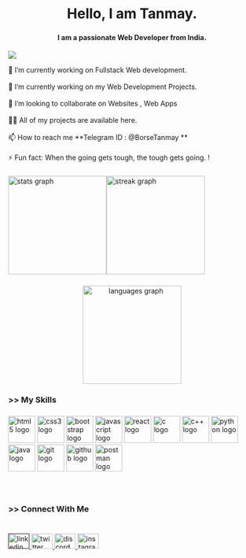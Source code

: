 <h1 align="center">Hello, I am Tanmay.</h1>

###

<h4 align="center">I am a passionate Web Developer from India.</h4>

<p align='left'><img src="https://komarev.com/ghpvc/?username=MeTanmay"></p>


<p align="left">🔭 I’m currently working on Fullstack Web development.<br><br>🌱 I’m currently working on my Web Development Projects.<br><br>👯 I’m looking to collaborate on Websites , Web Apps<br><br>👨‍💻 All of my projects are available here.<br><br>📫 How to reach me **Telegram ID : @BorseTanmay **<br><br>⚡ Fun fact:  When the going gets tough, the tough gets going. !</p>

###
<div style="display:flex; flex-direction:row">
  <div >
  <img src="https://github-readme-stats.vercel.app/api?username=MeTanmay&hide_title=false&hide_rank=false&show_icons=true&include_all_commits=true&count_private=true&disable_animations=false&theme=codeSTACKr&locale=en&hide_border=false" height="200" alt="stats graph"  />
</div>

###

<div >
  <img src="https://streak-stats.demolab.com?user=MeTanmay&locale=en&mode=daily&theme=codeSTACKr&hide_border=false&border_radius=5&order=3" height="200" alt="streak graph"  />
</div>
</div>


###

<div align="center">
  <img src="https://github-readme-stats.vercel.app/api/top-langs?username=MeTanmay&locale=en&hide_title=false&layout=compact&card_width=320&langs_count=5&theme=codeSTACKr&hide_border=false&order=2" height="200" alt="languages graph"  />
</div>

###

<h3 align="left">>> My Skills</h3>

###

<div align="left">
  <img src="https://cdn.jsdelivr.net/gh/devicons/devicon/icons/html5/html5-original.svg" height="55" width="55" alt="html5 logo"  /> 
  <img src="https://cdn.jsdelivr.net/gh/devicons/devicon/icons/css3/css3-original.svg" height="55" width="55" alt="css3 logo"  />
  <img src="https://cdn.jsdelivr.net/gh/devicons/devicon/icons/bootstrap/bootstrap-original.svg" height="55" width="55" alt="bootstrap logo"  />
  <img src="https://cdn.jsdelivr.net/gh/devicons/devicon/icons/javascript/javascript-original.svg" height="55" width="55" alt="javascript logo"  />
  <img src="https://cdn.jsdelivr.net/gh/devicons/devicon/icons/react/react-original.svg" height="55" width="55" alt="react logo"  />
  <img src="https://cdn.jsdelivr.net/gh/devicons/devicon/icons/c/c-original.svg" height="55" width="55" alt="c logo"  />
  <img src="https://cdn.jsdelivr.net/gh/devicons/devicon/icons/cplusplus/cplusplus-original.svg" height="55" width="55" alt="c++ logo"  />
  <img src="https://cdn.jsdelivr.net/gh/devicons/devicon/icons/python/python-original.svg" height="55" width="55" alt="python logo"  />
  <img src="https://cdn.jsdelivr.net/gh/devicons/devicon/icons/java/java-original.svg" height="55" width="55" alt="java logo"  />
  <img src="https://cdn.jsdelivr.net/gh/devicons/devicon/icons/git/git-original.svg" height="55" width="55" alt="git logo"  />
  <img src="https://cdn.jsdelivr.net/gh/devicons/devicon/icons/github/github-original.svg" height="55" width="55" alt="github logo"  />
  <img src="https://cdn.jsdelivr.net/gh/devicons/devicon/icons/postman/postman-original.svg" height="55" width="55" alt="postman logo"  />
  

  

  

</div>

###

<br clear="both">

<h3 align="left">>> Connect With Me</h3>

###

<br clear="both">

<div align="left">
  <a href=""https://www.linkedin.com/in/tanmay-borse-53877023a" target="_blank">
    <img src="https://raw.githubusercontent.com/maurodesouza/profile-readme-generator/master/src/assets/icons/social/linkedin/default.svg" width="43" height="31" alt="linkedin logo"  />
  </a>
  <a href="https://twitter.com/tanmayborse_28" target="_blank">
    <img src="https://raw.githubusercontent.com/maurodesouza/profile-readme-generator/master/src/assets/icons/social/twitter/default.svg" width="43" height="31" alt="twitter logo"  />
  </a>
  <a href="https://discord.com/users/939022627228508163" target="_blank">
    <img src="https://raw.githubusercontent.com/maurodesouza/profile-readme-generator/master/src/assets/icons/social/discord/default.svg" width="43" height="31" alt="discord logo"  />
  </a>
  <a href="https://instagram.com/tanmay.borse_28?igshid=ZDdkNTZiNTM=" target="_blank">
    <img src="https://raw.githubusercontent.com/maurodesouza/profile-readme-generator/master/src/assets/icons/social/instagram/default.svg" width="43" height="31" alt="instagram logo"  />
  </a>
</div>

###
